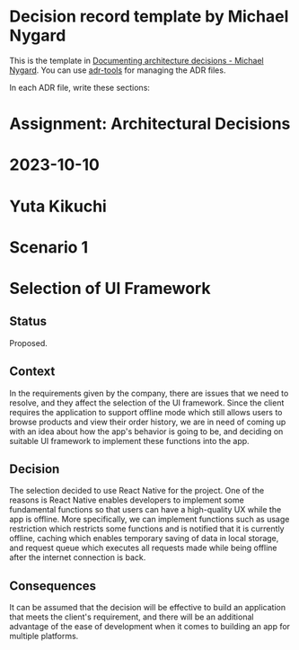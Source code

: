 # Decision record template by Michael Nygard

This is the template in [Documenting architecture decisions - Michael Nygard](http://thinkrelevance.com/blog/2011/11/15/documenting-architecture-decisions).
You can use [adr-tools](https://github.com/npryce/adr-tools) for managing the ADR files.

In each ADR file, write these sections:

# Assignment: Architectural Decisions
# 2023-10-10
# Yuta Kikuchi
# Scenario 1
# Selection of UI Framework

## Status

Proposed.

## Context

In the requirements given by the company, there are issues that we need to resolve, and they affect the selection of the UI framework.
Since the client requires the application to support offline mode which still allows users to browse products and view their order history, we are in need of coming up with an idea about how the app's behavior is going to be, and deciding on suitable UI framework to implement these functions into the app.

## Decision

The selection decided to use React Native for the project.
One of the reasons is React Native enables developers to implement some fundamental functions so that users can have a high-quality UX while the app is offline. More specifically, we can implement functions such as usage restriction which restricts some functions and is notified that it is currently offline, caching which enables temporary saving of data in local storage, and request queue which executes all requests made while being offline after the internet connection is back.

## Consequences

It can be assumed that the decision will be effective to build an application that meets the client's requirement, and there will be an additional advantage of the ease of development when it comes to building an app for multiple platforms.
